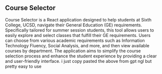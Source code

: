 ## Course Selector
Course Selector is a React application designed to help students at Sixth College, UCSD, navigate their General Education (GE) requirements. Specifically tailored for summer session students, this tool allows users to easily explore and select classes that fulfill their GE requirements. Users can choose from various academic requirements such as Information Technology Fluency, Social Analysis, and more, and then view available courses by department. The application aims to simplify the course selection process and enhance the student experience by providing a clear and user-friendly interface.
i just copy pasted the above from gpt ngl but pretty easy to use

